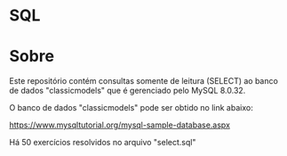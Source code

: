 # SQL

# Sobre
Este repositório contém consultas somente de leitura (SELECT) ao banco de dados "classicmodels" que é gerenciado pelo MySQL 8.0.32. 

O banco de dados "classicmodels" pode ser obtido no link abaixo:

https://www.mysqltutorial.org/mysql-sample-database.aspx

Há 50 exercícios resolvidos no arquivo "select.sql"
